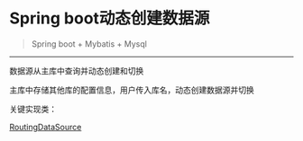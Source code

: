 # Spring boot动态创建数据源
> Spring boot + Mybatis + Mysql

***************************
数据源从主库中查询并动态创建和切换

主库中存储其他库的配置信息，用户传入库名，动态创建数据源并切换

关键实现类：

[RoutingDataSource](https://github.com/fanxl12/dynamic/blob/master/src/main/java/com/fanxl/dynamic/datasource/RoutingDataSource.java)



